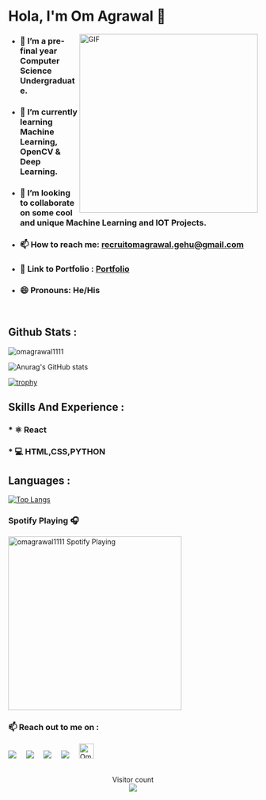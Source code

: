 # Hola, I'm Om Agrawal 👋 
<img align="right" alt="GIF" src="https://github.com/omagrawal1111/omagrawal1111/blob/main/Gif.gif" width="360"/>


- ### 🔭 I’m a pre-final year Computer Science Undergraduate.<br>
- ### 🌱 I’m currently learning Machine Learning, OpenCV & Deep Learning.<br>
- ### 👯 I’m looking to collaborate on some cool and unique Machine Learning and IOT Projects.<br>
- ### 📫 How to reach me: recruitomagrawal.gehu@gmail.com<br>
- ### 📑 Link to Portfolio : <a href="https://omagrawal.me">Portfolio</a>
- ### 😄 Pronouns: He/His

<br>

##  Github Stats :

<p><img align="center" src="https://github-readme-streak-stats.herokuapp.com/?user=omagrawal1111&" alt="omagrawal1111" /></p>


![Anurag's GitHub stats](https://github-readme-stats.vercel.app/api?username=omagrawal1111&show_icons=true&theme=radical)


[![trophy](https://github-profile-trophy.vercel.app/?username=omagrawal1111&theme=onedark)](https://github.com/ryo-ma/github-profile-trophy)


## Skills And Experience :
### * ⚛ React
### * 💻 HTML,CSS,PYTHON

## Languages :
[![Top Langs](https://github-readme-stats.vercel.app/api/top-langs/?username=omagrawal1111&layout=compact)](https://github.com/anuraghazra/github-readme-stats)

### Spotify Playing 🎧
[<img src="https://now-playing-codestackr.vercel.app/api/spotify-playing" alt="omagrawal1111 Spotify Playing" width="350" />](https://open.spotify.com/user/8teoczgfthsompp2zscmwnmi1)


  
### 📫 Reach out to me on :
<p>
  <a target="_blank"href="https://www.linkedin.com/in/om-agrawal/"><img src="https://img.shields.io/badge/linkedin-%230077B5.svg?&style=for-the-badge&logo=linkedin&logoColor=white" /></a>&nbsp;&nbsp;&nbsp;&nbsp;
  <a target="_blank"href="https://twitter.com/omagrawal007"><img src="https://img.shields.io/badge/twitter-%231DA1F2.svg?&style=for-the-badge&logo=twitter&logoColor=white" /></a>&nbsp;&nbsp;&nbsp;&nbsp;
  <a href="mailto:recruitomagrawal.gehu@gmail.com?subject=Hello%20Om,%20From%20Github"><img src="https://img.shields.io/badge/gmail-%23D14836.svg?&style=for-the-badge&logo=gmail&logoColor=white" /></a>&nbsp;&nbsp;&nbsp;&nbsp;
  <a href="https://www.instagram.com/_omagrawal1_/"><img src="https://img.shields.io/badge/instagram-%23D14836.svg?&style=for-the-badge&logo=instagram&logoColor=pink" /></a>&nbsp;&nbsp;&nbsp;&nbsp;
  

<a href="https://dev.to/omagrawal1111">
  <img src="https://d2fltix0v2e0sb.cloudfront.net/dev-badge.svg" alt="Om Agrawal's DEV Community Profile" height="30" width="30">
</a>
       


<br /> 
<br />



<p align="center"> 
  Visitor count<br>
  
  <img src="https://profile-counter.glitch.me/omagrawal1111/count.svg" />
</p>

